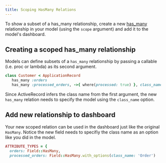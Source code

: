```yaml
---
title: Scoping HasMany Relations
---
```


To show a subset of a has_many relationship, create a new [has_many](https://apidock.com/rails/ActiveRecord/Associations/ClassMethods/has_many) relationship in your model (using the `scope` argument) and add it to the model's dashboard.

## Creating a scoped has_many relationship

Models can define subsets of a `has_many` relationship by passing a callable (i.e. proc or lambda) as its second argument.

```ruby
class Customer < ApplicationRecord
   has_many :orders
   has_many :processed_orders, ->{ where(processed: true) }, class_name: "Order"
```

Since ActiveRecord infers the class name from the first argument, the new `has_many` relation needs to specify the model using the `class_name` option.

## Add new relationship to dashboard

Your new scoped relation can be used in the dashboard just like the original `HasMany`. Notice the new field needs to specifiy the class name as an option like you did in the model.

```ruby
ATTRIBUTE_TYPES = {
  orders: Field::HasMany,
  processed_orders: Field::HasMany.with_options(class_name: 'Order')
```
